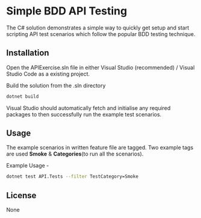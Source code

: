# Simple BDD API Testing

The C# solution demonstrates a simple way to quickly get setup and start scripting API test scenarios which follow the popular BDD testing technique.

## Installation

Open the APIExercise.sln file in either Visual Studio (recommended) / Visual Studio Code as a existing project.

Build the solution from the .sln directory
```bash
dotnet build
```
Visual Studio should automatically fetch and initialise any required packages to then successfully run the example test scenarios.

## Usage

The example scenarios in written feature file are tagged. Two example tags are used **Smoke** & **Categories**(to run all the scenarios). 

Example Usage - 
```bash
dotnet test API.Tests --filter TestCategory=Smoke
```

## License
None
